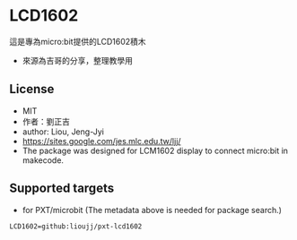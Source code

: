 # LCD1602

這是專為micro:bit提供的LCD1602積木
* 來源為吉哥的分享，整理教學用

## License

* MIT
* 作者：劉正吉
* author: Liou, Jeng-Jyi
* https://sites.google.com/jes.mlc.edu.tw/ljj/
* The package was designed for LCM1602 display to connect micro:bit in makecode.

## Supported targets

* for PXT/microbit
(The metadata above is needed for package search.)

```package
LCD1602=github:lioujj/pxt-lcd1602
```
